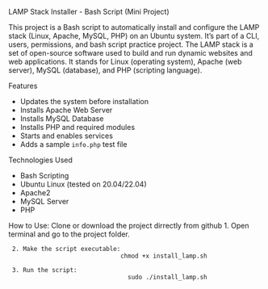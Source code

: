 LAMP Stack Installer - Bash Script (Mini Project)

This project is a Bash script to automatically install and configure the LAMP stack (Linux, Apache, MySQL, PHP) on an Ubuntu system. It’s part of a CLI, users, permissions, and bash script practice project.
The LAMP stack is a set of open-source software used to build and run dynamic websites and web applications. It stands for Linux (operating system), Apache (web server), MySQL (database), and PHP (scripting language). 

Features

- Updates the system before installation
- Installs Apache Web Server
- Installs MySQL Database
- Installs PHP and required modules
- Starts and enables services
- Adds a sample `info.php` test file

Technologies Used

- Bash Scripting
- Ubuntu Linux (tested on 20.04/22.04)
- Apache2
- MySQL Server
- PHP

 How to Use:
 Clone or download the project dirrectly from github
     1. Open terminal and go to the project folder.
     
     2. Make the script executable:
                                   chmod +x install_lamp.sh
   
     3. Run the script:
                                     sudo ./install_lamp.sh

